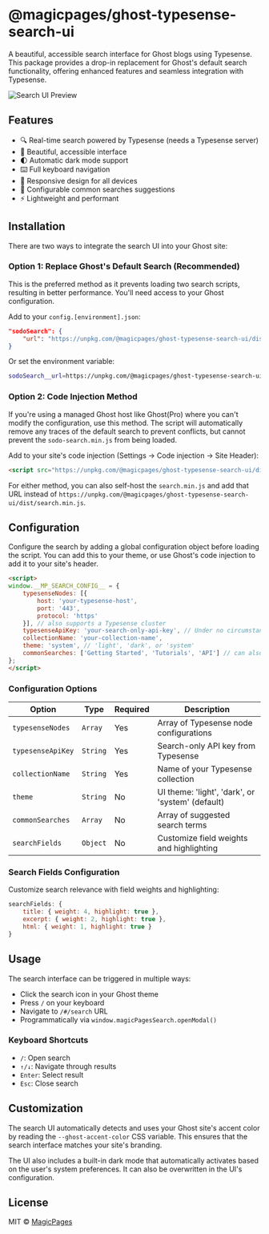 # @magicpages/ghost-typesense-search-ui

A beautiful, accessible search interface for Ghost blogs using Typesense. This package provides a drop-in replacement for Ghost's default search functionality, offering enhanced features and seamless integration with Typesense.

![Search UI Preview](./preview.png)

## Features

- 🔍 Real-time search powered by Typesense (needs a Typesense server)
- 🎨 Beautiful, accessible interface
- 🌓 Automatic dark mode support
- ⌨️ Full keyboard navigation
- 📱 Responsive design for all devices
- 🎯 Configurable common searches suggestions
- ⚡ Lightweight and performant

## Installation

There are two ways to integrate the search UI into your Ghost site:

### Option 1: Replace Ghost's Default Search (Recommended)

This is the preferred method as it prevents loading two search scripts, resulting in better performance. You'll need access to your Ghost configuration.

Add to your `config.[environment].json`:
```json
"sodoSearch": {
    "url": "https://unpkg.com/@magicpages/ghost-typesense-search-ui/dist/search.min.js"
}
```

Or set the environment variable:
```bash
sodoSearch__url=https://unpkg.com/@magicpages/ghost-typesense-search-ui/dist/search.min.js
```

### Option 2: Code Injection Method

If you're using a managed Ghost host like Ghost(Pro) where you can't modify the configuration, use this method. The script will automatically remove any traces of the default search to prevent conflicts, but cannot prevent the `sodo-search.min.js` from being loaded.

Add to your site's code injection (Settings → Code injection → Site Header):

```html
<script src="https://unpkg.com/@magicpages/ghost-typesense-search-ui/dist/search.min.js"></script>
```

For either method, you can also self-host the `search.min.js` and add that URL instead of `https://unpkg.com/@magicpages/ghost-typesense-search-ui/dist/search.min.js`.

## Configuration

Configure the search by adding a global configuration object before loading the script. You can add this to your theme, or use Ghost's code injection to add it to your site's header.

```html
<script>
window.__MP_SEARCH_CONFIG__ = {
    typesenseNodes: [{
        host: 'your-typesense-host',
        port: '443',
        protocol: 'https'
    }], // also supports a Typesense cluster
    typesenseApiKey: 'your-search-only-api-key', // Under no circumstances use an admin API key here. These values are stored client-side and are therefore accessible to the end user.
    collectionName: 'your-collection-name',
    theme: 'system', // 'light', 'dark', or 'system'
    commonSearches: ['Getting Started', 'Tutorials', 'API'] // can also be empty
};
</script>
```

### Configuration Options

| Option | Type | Required | Description |
|--------|------|----------|-------------|
| `typesenseNodes` | `Array` | Yes | Array of Typesense node configurations |
| `typesenseApiKey` | `String` | Yes | Search-only API key from Typesense |
| `collectionName` | `String` | Yes | Name of your Typesense collection |
| `theme` | `String` | No | UI theme: 'light', 'dark', or 'system' (default) |
| `commonSearches` | `Array` | No | Array of suggested search terms |
| `searchFields` | `Object` | No | Customize field weights and highlighting |

### Search Fields Configuration

Customize search relevance with field weights and highlighting:

```javascript
searchFields: {
    title: { weight: 4, highlight: true },
    excerpt: { weight: 2, highlight: true },
    html: { weight: 1, highlight: true }
}
```

## Usage

The search interface can be triggered in multiple ways:
- Click the search icon in your Ghost theme
- Press `/` on your keyboard
- Navigate to `/#/search` URL
- Programmatically via `window.magicPagesSearch.openModal()`

### Keyboard Shortcuts

- `/`: Open search
- `↑/↓`: Navigate through results
- `Enter`: Select result
- `Esc`: Close search

## Customization

The search UI automatically detects and uses your Ghost site's accent color by reading the `--ghost-accent-color` CSS variable. This ensures that the search interface matches your site's branding.

The UI also includes a built-in dark mode that automatically activates based on the user's system preferences. It can also be overwritten in the UI's configuration.

## License

MIT © [MagicPages](https://www.magicpages.co)